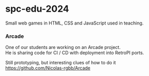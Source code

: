 # spc-edu-2024

Small web games in HTML, CSS and JavaScript used in teaching.

### Arcade
One of our students are working on an Arcade project.  
He is sharing code for CI / CD with deployment into RetroPI ports.

Still prototyping, but interesting clues of how to do it  
https://github.com/Nicolas-rgbb/Arcade

